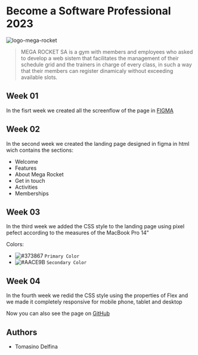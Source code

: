# Become a Software Professional 2023

<img src="https://i.ibb.co/zHh11vr/logo-mega-rocket.png" alt="logo-mega-rocket" >

> MEGA ROCKET SA is a gym with members and employees who asked to develop a web sistem that facilitates the management of their schedule grid and the trainers in charge of every class, in such a way that their members can register dinamicaly without exceeding available slots.

## Week 01

In the fisrt week we created all the screenflow of the page in [FIGMA](https://www.figma.com/file/ChRGiIvcPtSCZutjKNaC4W/BaSP---Screenflow---Yankee?node-id=41%3A4&t=KFFC7mJZCMpJQHUH-1)

## Week 02

In the second week we created the landing page designed in figma in html wich contains the sections:
- Welcome
- Features
- About Mega Rocket
- Get in touch
- Activities
- Memberships

## Week 03

In the third week we added the CSS style to the landing page using pixel pefect according to the measures of the MacBook Pro 14"

Colors:
- ![#373867](https://placehold.co/15x15/373867/373867.png) `Primary Color`
- ![#AACE9B](https://placehold.co/15x15/AACE9B/AACE9B.png) `Secondary Color`

## Week 04

In the fourth week we redid the CSS style using the properties of Flex and we made it completely responsive for mobile phone, tablet and desktop 

Now you can also see the page on [GitHub](https://delfilt.github.io/BaSP-M2023/Week-04/index.html)

## Authors
- Tomasino Delfina